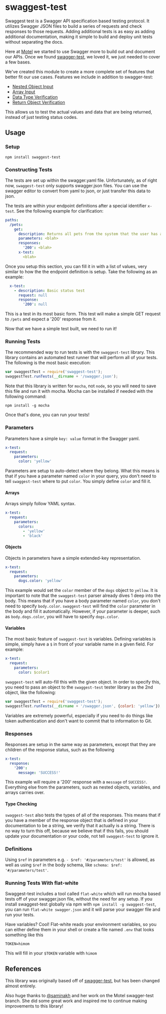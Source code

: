 # swaggest-test
Swaggest test is a Swagger API specification based testing protocol. It utilizes Swagger JSON files to build a series of requests and check responses to those requests. Adding additional tests is as easy as adding additional documentation, making it simple to build and deploy unit tests without separating the docs.

Here at [Motel](http://motel.is) we started to use Swagger more to build out and document our APIs. Once we found [swagger-test](https://github.com/earldouglas/swagger-test), we loved it, we just needed to cover a few bases. 

We've created this module to create a more complete set of features that better fit our use cases. Features we include in addition to swagger-test:
- [Nested Object Input](#objects)
- [Array Input](#arrays)
- [Data Type Verification](#type-checking)
- [Return Object Verification](#responses)

This allows us to test the actual values and data that are being returned, instead of just testing status codes.

## Usage
### Setup
`npm install swaggest-test`

### Constructing Tests
The tests are set up within the swagger.yaml file. Unfortunately, as of right now, `swaggest-test` only supports swagger.json files. You can use the swagger editor to convert from yaml to json, or just transfer this data to json.

The tests are within your endpoint definitions after a special identifier `x-test`. See the following example for clarification:
```yaml
paths:
  /pets:
    get:
      description: Returns all pets from the system that the user has access to
      parameters: <blah>
      responses:
        '200': <blah>
      x-test:
        <blah>
```

Once you setup this section, you can fill it in with a list of values, very similar to how the the endpoint definition is setup. Take the following as an example:

```yaml
  x-test:
    - description: Basic status test
      request: null
      response:
        '200': null
```

This is a test in its most basic form. This test will make a simple GET request to `/pets` and expect a '200' response from it.

Now that we have a simple test built, we need to run it!

### Running Tests
The recommended way to run tests is with the `swaggest-test` library. This library contains an automated test runner that will perform all of your tests. The following is the most basic execution:

```javascript
var swaggestTest = require('swaggest-test');
swaggestTest.runTests(__dirname + '/swagger.json');
```

Note that this library is written for `mocha`, not `node`, so you will need to save this file and run it with mocha. Mocha can be installed if needed with the following command:

`npm install -g mocha`

Once that's done, you can run your tests!

### Parameters
Parameters have a simple `key: value` format in the Swagger yaml.

```yaml
x-test:
  request:
    parameters:
      color: 'yellow'
```
Parameters are setup to auto-detect where they belong. What this means is that if you have a parameter named `color` in your query, you don't need to tell `swaggest-test` where to put `color`. You simply define `color` and fill it.

#### Arrays
Arrays simply follow YAML syntax.

```yaml
x-test:
  request:
    parameters:
      colors:
        - 'yellow'
        - 'black'
```

#### Objects
Objects in parameters have a simple extended-key representation.
```yaml
x-test:
  request:
    parameters:
      dogs.color: 'yellow'
```

This example would set the `color` member of the `dogs` object to `yellow`. It is important to note that the `swaggest-test` parser already dives 1 deep into the body. This means that if you have a body parameter named `color`, you don't need to specify `body.color`. `swaggest-test` will find the `color` parameter in the body and fill it automatically. However, if your parameter is deeper, such as `body.dogs.color`, you will have to specify `dogs.color`.


#### Variables
The most basic feature of `swaggest-test` is variables. Defining variables is simple, simply have a `$` in front of your variable name in a given field. For example:

```yaml
x-test:
  request:
    parameters:
      color: $color1
```

`swaggest-test` will auto-fill this with the given object. In order to specify this, you need to pass an object to the `swaggest-test` tester library as the 2nd object, like the following:

```javascript
var swaggestTest = require('swaggest-test');
swaggestTest.runTests(__dirname + '/swagger.json', {color1: 'yellow'});
```

Variables are extremely powerful, especially if you need to do things like token authentication and don't want to commit that to information to Git.

### Responses
Responses are setup in the same way as parameters, except that they are children of the response status, such as the following

```yaml
x-test:
  response:
    '200':
      message: 'SUCCESS!'
```

This example will require a '200' response with a `message` of `SUCCESS!`. Everything else from the parameters, such as nested objects, variables, and arrays carries over.

#### Type Checking
`swaggest-test` also tests the types of all of the responses. This means that if you have a member of the response object that is defined in your documentation to be a string, we verify that it actually is a string. There is no way to turn this off, because we believe that if this fails, you should update your documentation or your code, not tell `swaggest-test` to ignore it.

### Definitions
Using `$ref` in parameters e.g. `- $ref: '#/parameters/test'` is allowed, as well as using `$ref` in the body schema, like `schema: $ref: '#/parameters/test'`.

### Running Tests With flat-white
Swaggest-test includes a tool called `flat-white` which will run mocha based tests off of your swagger.json file, without the need for any setup. If you install swaggest-test globally via npm with `npm install -g swaggest-test`, you can run `flat-white swagger.json` and it will parse your swagger file and run your tests.

Have variables? Cool! Flat-white reads your environment variables, so you can either define them in your shell or create a file named `.env` that looks something like this
```
TOKEN=himom
```

This will fill in your `$TOKEN` variable with `himom`

## References
This library was originally based off of [swagger-test](https://github.com/earldouglas/swagger-test), but has been changed almost entirely.

Also huge thanks to [@saminakh](https://github.com/saminakh) and her work on the Motel swagger-test branch. She did some great work and inspired me to continue making improvements to this library!
